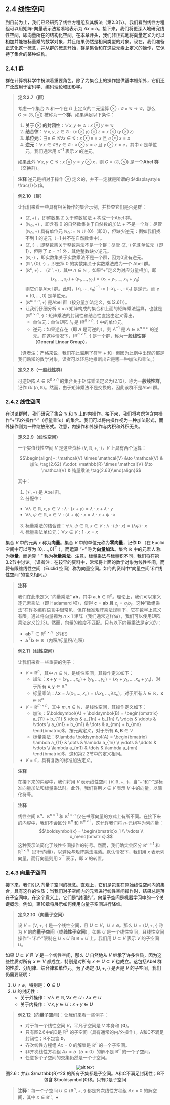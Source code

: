 
## 2.4 线性空间

到目前为止，我们已经研究了线性方程组及其解法（第2.3节）。我们看到线性方程组可以用矩阵-向量表示法紧凑地表示为 $Ax = b$。接下来，我们将更深入地研究线性空间，即向量所在的结构化空间。在本章开头，我们非正式地将向量定义为可以相加并能被标量乘的数学对象，并且结果仍然是相同类型的对象。现在，我们准备正式化这一概念，并从群的概念开始，群是集合和在这些元素上定义的操作，它保持了集合的某种结构。

### 2.4.1 群

群在计算机科学中扮演着重要角色。除了为集合上的操作提供基本框架外，它们还广泛应用于密码学、编码理论和图形学。

> **定义2.7（群）**
> 
> 考虑一个集合 $\mathcal{G}$ 和一个在 $G$ 上定义的二元运算 $\otimes: \mathcal{G} \times \mathcal{G} \to \mathcal{G}$。那么 $G := (\mathcal{G}, \otimes)$ 被称为一个**群**，如果满足以下条件：
> 
> 1. **关于 $\otimes$ 的封闭性**：$\forall x, y \in \mathcal{G}: x \otimes y \in \mathcal{G}$
> 2. **结合律**：$\forall x, y, z \in \mathcal{G}: (x \otimes y) \otimes z = x \otimes (y \otimes z)$
> 3. **单位元**：$\exists e \in \mathcal{G} \forall x \in \mathcal{G}: x \otimes e = x$ 且 $e \otimes x = x$
> 4. **逆元**：$\forall x \in \mathcal{G} \exists y \in \mathcal{G}: x \otimes y = e$ 且 $y \otimes x = e$，其中 $e$ 是单位元。我们通常用 $x^{-1}$ 表示 $x$ 的逆元。
> 
> 如果此外 $\forall x, y \in \mathcal{G}: x \otimes y = y \otimes x$，则 $G = (\mathcal{G}, \otimes)$ 是一个**Abel 群**（交换群）。

> **注释**
> 逆元是相对于操作 $\otimes$ 定义的，并不一定就是所谓的 $\displaystyle \frac{1}{x}$。


> **例2.10（群）**
> 
> 让我们来看一些具有相关操作的集合示例，并检查它们是否是群：
> - $(\mathbb{Z}, +)$ ，即整数集 $\mathbb{Z}$ 关于整数加法 $+$ 构成一个Abel 群。
> - $(\mathbb{N}_0, +)$ ，即含有 $0$ 的自然数集关于自然数的加法 $+$ 不是一个群：尽管 $(\mathbb{N}_0, +)$ 具有单位元 $\mathbb{N}_0 := \mathbb{N} \cup \{0\}$（即0），但缺少逆元：例如我们找不到 $1$ 的逆元（$-1$ 并不在自然数集中）。
> - $(\mathbb{Z}, \cdot)$ ，即整数集关于整数乘法不是一个群：尽管 $(\mathbb{Z}, \cdot)$ 包含单位元（即1），但除了 $z = \pm 1$ 外，其他整数缺少逆元。
> - $(\mathbb{R}, \cdot)$ ，即实数集关于实数乘法不是一个群，因为0没有逆元。
> - $(\mathbb{R} \setminus \{0\}, \cdot)$ ，即去掉 $0$ 的实数集关于实数乘法成为一个 Abel 群。
> - $(\mathbb{R}^n, +)$ 、 $(\mathbb{Z}^n, +)$，其中 $n \in \mathbb{N}$ ，如果“+”定义为对应分量相加，即 $$ (x_1, \dots, x_n) + (y_1, \dots, y_n) = (x_1 + y_1, \dots, x_n + y_n) \tag{2.61}$$ 则它们是Abel 群。此时，$(x_1, \dots, x_n)^{-1} := (-x_1, \dots, -x_n)$ 是逆元，而 $e = (0, \dots, 0)$ 是单位元。
> - $(\mathbb{R}^{m \times n}, +)$ 是Abel 群（按分量加法定义，如(2.61)）。
> - 让我们仔细分析 $n\times n$ 矩阵构成的集合和上面的矩阵乘法运算，也就是 $(\mathbb{R}^{n \times n}, \cdot)$：矩阵乘法的封闭性和结合性直接由定义得出。
>    - 单位元：单位矩阵 $I_n$ 是 $(\mathbb{R}^{n \times n}, \cdot)$ 中的单位元。
>    - 逆元：如果逆存在（即 $A$ 是可逆的），则 $A^{-1}$ 是 $A \in \mathbb{R}^{n \times n}$ 的逆元。在这种情况下，$(\mathbb{R}^{n \times n}, \cdot)$ 是一个群，称为**一般线性群（General Linear Group）**。
> 
> （译者注：严格来说，我们在此滥用了符号 $+$ 和 $\cdot$ 但因为此例中出现的都是我们熟知的数学对象，读者可以轻易地推断出它是哪一种加法和乘法。）



> **定义2.8（一般线性群）**
>
> 可逆矩阵 $A \in \mathbb{R}^{n \times n}$ 的集合关于矩阵乘法定义为(2.13)，称为**一般线性群**，记作 $GL(n, \mathbb{R})$。然而，由于矩阵乘法不是交换的，因此该群不是Abel 群。

### 2.4.2 线性空间

在讨论群时，我们研究了集合 $\mathcal{G}$ 和 $\mathcal{G}$ 上的内操作。接下来，我们将考虑包含内操作“+”和外操作“·”（标量乘法）的集合。我们可以将内操作视为一种加法形式，而外操作则为一种缩放形式。注意，内操作和外操作与内积和外积无关。

> **定义2.9（线性空间）**
> 
> 一个实值线性空间 $V$ 是这些资料 $(V, \mathbb{R}, +, \cdot)$，$V$ 上具有两个运算：
> 
> $$\begin{align}+: \mathcal{V} \times \mathcal{V} &\to \mathcal{V} & 加法 \tag{2.62} \\\cdot: \mathbb{R} \times \mathcal{V} &\to \mathcal{V} & 纯量乘法 \tag{2.63}\end{align}$$
> 
> 其中：
> 1.  $(\mathcal{V}, +)$ 是 Abel 群。
> 2.  分配律：
>    * $\forall \lambda \in \mathbb{R}, x, y \in V: \lambda \cdot (x + y) = \lambda \cdot x + \lambda \cdot y$
>    * $\forall \lambda, \psi \in \mathbb{R}, x \in V: (\lambda + \psi) \cdot x = \lambda \cdot x + \psi \cdot x$
> 3.  标量乘法的结合律：$\forall \lambda, \psi \in \mathbb{R}, x \in V: \lambda \cdot (\psi \cdot x) = (\lambda \psi) \cdot x$
> 4.  标量乘法单位元：$\forall x \in V: 1 \cdot x = x$

集合 $V$ 中的元素 $x$ 称为**向量**。集合 $V$ 中的单位元称为**零向量**，记作 $\boldsymbol{0}$ （在 Euclid 空间中可以写为 $[0, \dots, 0]^\top$ ），而运算 “$+$” 称为**向量加法**。集合 $\mathbb{R}$ 中的元素 $\lambda$ 称为**标量**，而运算 “$\cdot$” 称为**标量乘法**。注意，标量乘法与标量积不同，我们将在第3.2节中讨论。（译者注：在较早的资料中，常常将上面的数学对象为线性空间，而将有限维线性空间（Euclid 空间）称为向量空间。如今的资料中“向量空间”和“线性空间”的含义相同。）


> **注释**
> 
> 我们在此未定义 “向量乘法” $\boldsymbol{a} \boldsymbol{b}$，其中 $\boldsymbol{a}, \boldsymbol{b} \in \mathbb{R}^n$。理论上，我们可以定义逐元素乘法（即 Hadamard 积），使得 $\boldsymbol{c} = \boldsymbol{a} \boldsymbol{b}$ 且 $c_j = a_j b_j$。这种“数组乘法”在许多编程语言中很常见，但在标准矩阵乘法规则下，它在数学上意义有限。通过将向量视为 $n \times 1$ 矩阵（我们通常这样做），我们可以使用矩阵乘法定义(2.13)。然而，向量的维度不匹配。只有以下向量乘法是定义的：
> - $\boldsymbol{a} \boldsymbol{b}^\top \in \mathbb{R}^{n \times n}$（外积）
> - $\boldsymbol{a}^\top \boldsymbol{b} \in \mathbb{R}$（内积/标量积/点积）

> **例2.11（线性空间）**
> 
> 让我们来看一些重要的例子：
> - $V = \mathbb{R}^n$，其中 $n \in \mathbb{N}$，是线性空间，其操作定义如下：
>   - 加法：$\boldsymbol{x} + \boldsymbol{y} = (x_1, \dots, x_n) + (y_1, \dots, y_n) = (x_1 + y_1, \dots, x_n + y_n)$，对于所有 $\boldsymbol{x}, \boldsymbol{y} \in \mathbb{R}^n$
>   - 标量乘法：$\lambda \boldsymbol{x} = \lambda (x_1, \dots, x_n) = (\lambda x_1, \dots, \lambda x_n)$，对于所有 $\lambda \in \mathbb{R}$，$\boldsymbol{x} \in \mathbb{R}^n$
> - $V = \mathbb{R}^{m \times n}$，其中 $m, n \in \mathbb{N}$，是线性空间，其操作定义如下：
>   - 加法：$\boldsymbol{A} + \boldsymbol{B} = \begin{bmatrix} a_{11} + b_{11} & \dots & a_{1n} + b_{1n} \\   \vdots & \ddots & \vdots \\   a_{m1} + b_{m1} & \dots & a_{mn} + b_{mn}   \end{bmatrix}$，按元素定义，对于所有 $\boldsymbol{A}, \boldsymbol{B} \in V$
>   - 标量乘法：$\lambda \boldsymbol{A} = \begin{bmatrix}   \lambda a_{11} & \dots & \lambda a_{1n} \\   \vdots & \ddots & \vdots \\   \lambda a_{m1} & \dots & \lambda a_{mn}   \end{bmatrix}$，这和第2.2节中的定义相同。
> - $V = \mathbb{C}$，具有复数的标准加法定义。

> **注释**
>
> 在接下来的内容中，我们将用 $V$ 表示线性空间 $(V, \mathbb{R}, +, \cdot)$，当“+”和“$\cdot$”是标准向量加法和标量乘法时。此外，我们将用 $x \in V$ 表示 $V$ 中的向量，以简化符号。

> **注释**
> 
> 线性空间 $\mathbb{R}^n$、$\mathbb{R}^{n \times 1}$ 和 $\mathbb{R}^{1 \times n}$ 仅在书写向量的方式上有所不同。在接下来的内容中，我们不会区分 $\mathbb{R}^n$ 和 $\mathbb{R}^{n \times 1}$，这允许我们将 $n$-元组写为列向量：
> $$\boldsymbol{x} = \begin{bmatrix}x_1 \\ \vdots \\ x_n\end{bmatrix}.$$
> 这种表示法简化了线性空间操作的符号。然而，我们确实会区分 $\mathbb{R}^{n \times 1}$ 和 $\mathbb{R}^{1 \times n}$（即行向量），以避免与矩阵乘法混淆。默认情况下，我们用 $x$ 表示列向量，而行向量则用 $x^\top$ 表示，即 $x$ 的转置。

### 2.4.3 向量子空间

接下来，我们引入向量子空间的概念。直观上，它们是包含在原始线性空间内的集合，具有这样的性质：当我们对子空间内的元素进行线性空间操作时，结果总是落在子空间中。在这个意义上，它们是“封闭的”。向量子空间是机器学习中的一个关键概念。例如，第10章将展示如何使用向量子空间进行降维。

> **定义2.10（向量子空间）**
>
> 设 $V = (V, +, \cdot)$ 是一个线性空间，且 $U \subseteq V$，$U \neq \emptyset$。那么 $U = (U, +, \cdot)$ 称为 $V$ 的**向量子空间**（或**线性子空间**），如果 $U$ 是一个线性空间，且线性空间操作“+”和“$\cdot$”限制在 $U \times U$ 和 $\mathbb{R} \times U$ 上。我们用 $U \subseteq V$ 表示 $V$ 的子空间 $U$。

如果 $U \subseteq V$ 且 $V$ 是一个线性空间，那么 $U$ 自然地从 $V$ 继承了许多性质，因为这些性质对所有 $x \in V$ 都成立，特别是对所有 $x \in U \subseteq V$ 也成立。这包括Abel 群的性质、分配律、结合律和单位元。为了确定 $(U, +, \cdot)$ 是否是 $V$ 的子空间，我们仍需要证明：
1. $U \neq \varnothing$，特别是：$\boldsymbol{0} \in U$
2. $U$ 的封闭性：
   - 关于外操作：$\forall \lambda \in \mathbb{R}, \forall x \in U: \lambda x \in U$
   - 关于内操作：$\forall x, y \in U: x + y \in U$

> **例2.12（向量子空间）**：让我们来看一些例子：
> - 对于每一个线性空间 $V$，平凡子空间是 $V$ 本身和 $\{\boldsymbol{0}\}$。
> - 只有图2.6中的D是 $\mathbb{R}^2$ 的子空间（具有通常的内/外操作）。A和C不满足封闭性；B不包含 $\boldsymbol{0}$。
> - 齐次线性方程组 $Ax = 0$ 的解集是 $\mathbb{R}^n$ 的一个子空间。
> - 非齐次线性方程组 $Ax = b$（$b \neq 0$）的解不是 $\mathbb{R}^n$ 的一个子空间。
> - 任意多个子空间的交集仍然是一个子空间。


<center><img src="ch2/attachments/2-6.png" alt="alt text" style="zoom:90%;"></center>

<center>图2.6：并非 $\mathbb{R}^2$ 的所有子集都是子空间。A和C不满足封闭性；B不包含 $\boldsymbol{0}$。只有D是子空间</center>

> **注释**：每一个子空间 $U \subseteq (\mathbb{R}^n, +, \cdot)$ 都是齐次线性方程组 $Ax = 0$ 的解空间，其中 $x \in \mathbb{R}^n$。♦
